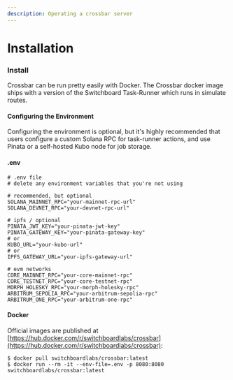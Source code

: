 ```yaml
---
description: Operating a crossbar server
---
```


# Installation

### Install

Crossbar can be run pretty easily with Docker. The Crossbar docker image ships with a version of the Switchboard Task-Runner which runs in simulate routes.

#### Configuring the Environment

Configuring the environment is optional, but it's highly recommended that users configure a custom Solana RPC for task-runner actions, and use Pinata or a self-hosted Kubo node for job storage.&#x20;

#### .env

```
# .env file
# delete any environment variables that you're not using

# recommended, but optional
SOLANA_MAINNET_RPC="your-mainnet-rpc-url"
SOLANA_DEVNET_RPC="your-devnet-rpc-url"

# ipfs / optional
PINATA_JWT_KEY="your-pinata-jwt-key"
PINATA_GATEWAY_KEY="your-pinata-gateway-key"
# or 
KUBO_URL="your-kubo-url"
# or
IPFS_GATEWAY_URL="your-ipfs-gateway-url"

# evm networks
CORE_MAINNET_RPC="your-core-mainnet-rpc"
CORE_TESTNET_RPC="your-core-testnet-rpc"
MORPH_HOLESKY_RPC="your-morph-holesky-rpc"
ARBITRUM_SEPOLIA_RPC="your-arbitrum-sepolia-rpc"
ARBITRUM_ONE_RPC="your-arbitrum-one-rpc"
```

#### Docker

Official images are published at [https://hub.docker.com/r/switchboardlabs/crossbar](https://hub.docker.com/r/switchboardlabs/crossbar):

```
$ docker pull switchboardlabs/crossbar:latest
$ docker run --rm -it --env-file=.env -p 8080:8080 switchboardlabs/crossbar:latest
```

